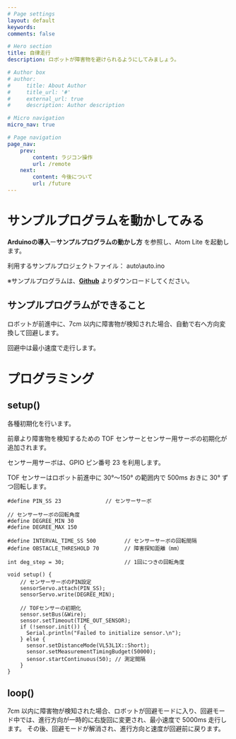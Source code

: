 ```yaml
---
# Page settings
layout: default
keywords:
comments: false

# Hero section
title: 自律走行
description: ロボットが障害物を避けられるようにしてみましょう。

# Author box
# author:
#     title: About Author
#     title_url: '#'
#     external_url: true
#     description: Author description

# Micro navigation
micro_nav: true

# Page navigation
page_nav:
    prev:
        content: ラジコン操作
        url: /remote
    next:
        content: 今後について
        url: /future
---
```


# サンプルプログラムを動かしてみる
**Arduinoの導入**ー**サンプルプログラムの動かし方** を参照し、Atom Lite を起動します。

利用するサンプルプロジェクトファイル： auto\auto.ino

※サンプルプログラムは、**[Github](https://github.com/LifeTechRobotics/secaro_arduino_projects.git)** よりダウンロードしてください。

## サンプルプログラムができること
ロボットが前進中に、7cm 以内に障害物が検知された場合、自動で右へ方向変換して回避します。

回避中は最小速度で走行します。

# プログラミング
## setup()
各種初期化を行います。

前章より障害物を検知するための TOF センサーとセンサー用サーボの初期化が追加されます。

センサー用サーボは、GPIO ピン番号 23 を利用します。

TOF センサーはロボット前進中に 30°〜150° の範囲内で 500ms おきに 30° ずつ回転します。

```
#define PIN_SS 23              // センサーサーボ

// センサーサーボの回転角度
#define DEGREE_MIN 30
#define DEGREE_MAX 150

#define INTERVAL_TIME_SS 500         // センサーサーボの回転間隔
#define OBSTACLE_THRESHOLD 70        // 障害探知距離（mm）

int deg_step = 30;                   // 1回につきの回転角度

void setup() {
    // センサーサーボのPIN設定
    sensorServo.attach(PIN_SS);
    sensorServo.write(DEGREE_MIN);

    // TOFセンサーの初期化
    sensor.setBus(&Wire);
    sensor.setTimeout(TIME_OUT_SENSOR);
    if (!sensor.init()) {
      Serial.println("Failed to initialize sensor.\n");
    } else {
      sensor.setDistanceMode(VL53L1X::Short);
      sensor.setMeasurementTimingBudget(50000);
      sensor.startContinuous(50); // 測定間隔
    }
}
```

## loop()
7cm 以内に障害物が検知された場合、ロボットが回避モードに入り、回避モード中では、進行方向が一時的に右旋回に変更され、最小速度で 5000ms 走行します。
その後、回避モードが解消され、進行方向と速度が回避前に戻ります。
